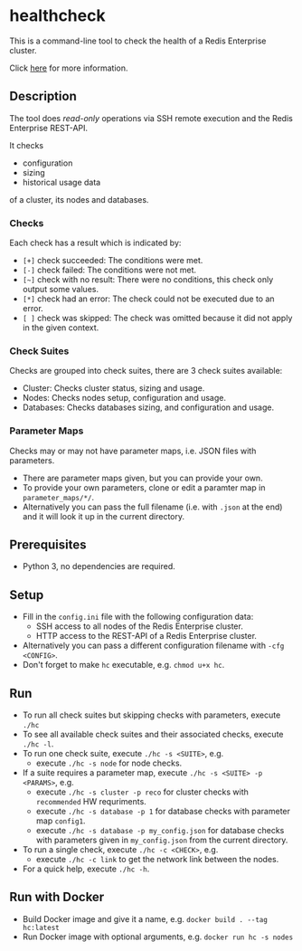 # healthcheck
This is a command-line tool to check the health of a Redis Enterprise cluster.

Click [here](https://docs.google.com/document/d/1C-vlVB8Xcq8GC_cVQNr_K0RGMAVj8cXWg-KOXOj06i4) for more information.

## Description
The tool does *read-only* operations via SSH remote execution and the Redis Enterprise REST-API.

It checks

- configuration
- sizing
- historical usage data

of a cluster, its nodes and databases.

### Checks
Each check has a result which is indicated by:
- `[+]` check succeeded: The conditions were met.
- `[-]` check failed: The conditions were not met.
- `[~]` check with no result: There were no conditions, this check only output some values.
- `[*]` check had an error: The check could not be executed due to an error.
- `[ ]` check was skipped: The check was omitted because it did not apply in the given context.

### Check Suites
Checks are grouped into check suites, there are 3 check suites available:
- Cluster: Checks cluster status, sizing and usage.
- Nodes: Checks nodes setup, configuration and usage.
- Databases: Checks databases sizing, and configuration and usage.
  
### Parameter Maps
Checks may or may not have parameter maps, i.e. JSON files with parameters.
- There are parameter maps given, but you can provide your own.
- To provide your own parameters, clone or edit a paramter map in `parameter_maps/*/`.
- Alternatively you can pass the full filename (i.e. with `.json` at the end) and it will look it up in the current directory.

## Prerequisites
- Python 3, no dependencies are required.

## Setup
- Fill in the `config.ini` file with the following configuration data:
  - SSH access to all nodes of the Redis Enterprise cluster.
  - HTTP access to the REST-API of a Redis Enterprise cluster.
- Alternatively you can pass a different configuration filename with `-cfg <CONFIG>`.
- Don't forget to make `hc` executable, e.g. `chmod u+x hc`.

## Run
- To run all check suites but skipping checks with parameters, execute `./hc`
- To see all available check suites and their associated checks, execute `./hc -l`.
- To run one check suite, execute `./hc -s <SUITE>`, e.g.
  - execute `./hc -s node` for node checks.
- If a suite requires a parameter map, execute `./hc -s <SUITE> -p <PARAMS>`, e.g.
  - execute `./hc -s cluster -p reco` for cluster checks with `recommended` HW requriments.
  - execute `./hc -s database -p 1` for database checks with parameter map `config1`.
  - execute `./hc -s database -p my_config.json` for database checks with parameters given in `my_config.json` from the current directory.
- To run a single check, execute `./hc -c <CHECK>`, e.g.
  - execute `./hc -c link` to get the network link between the nodes.
- For a quick help, execute `./hc -h`.

## Run with Docker
- Build Docker image and give it a name, e.g. `docker build . --tag hc:latest`
- Run Docker image with optional arguments, e.g. `docker run hc -s nodes`
